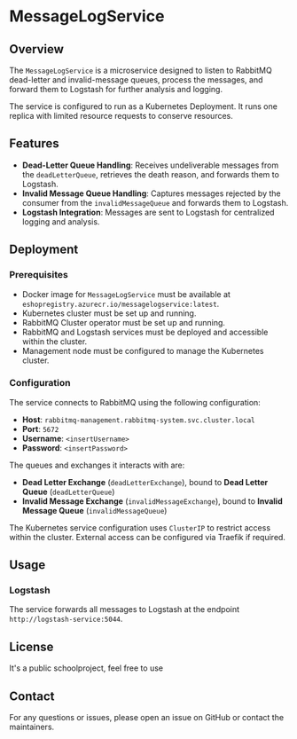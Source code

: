 # MessageLogService

## Overview

The `MessageLogService` is a microservice designed to listen to RabbitMQ dead-letter and invalid-message queues, process the messages, and forward them to Logstash for further analysis and logging.

The service is configured to run as a Kubernetes Deployment. It runs one replica with limited resource requests to conserve resources.

## Features

- **Dead-Letter Queue Handling**: Receives undeliverable messages from the `deadLetterQueue`, retrieves the death reason, and forwards them to Logstash.
- **Invalid Message Queue Handling**: Captures messages rejected by the consumer from the `invalidMessageQueue` and forwards them to Logstash.
- **Logstash Integration**: Messages are sent to Logstash for centralized logging and analysis.

## Deployment

### Prerequisites

- Docker image for `MessageLogService` must be available at `eshopregistry.azurecr.io/messagelogservice:latest`.
- Kubernetes cluster must be set up and running.
- RabbitMQ Cluster operator must be set up and running.
- RabbitMQ and Logstash services must be deployed and accessible within the cluster.
- Management node must be configured to manage the Kubernetes cluster.

### Configuration

The service connects to RabbitMQ using the following configuration:
- **Host**: `rabbitmq-management.rabbitmq-system.svc.cluster.local`
- **Port**: `5672`
- **Username**: `<insertUsername>`
- **Password**: `<insertPassword>`

The queues and exchanges it interacts with are:
- **Dead Letter Exchange** (`deadLetterExchange`), bound to **Dead Letter Queue** (`deadLetterQueue`)
- **Invalid Message Exchange** (`invalidMessageExchange`), bound to **Invalid Message Queue** (`invalidMessageQueue`)

The Kubernetes service configuration uses `ClusterIP` to restrict access within the cluster. External access can be configured via Traefik if required.

## Usage

### Logstash

The service forwards all messages to Logstash at the endpoint `http://logstash-service:5044`.

## License

It's a public schoolproject, feel free to use

## Contact

For any questions or issues, please open an issue on GitHub or contact the maintainers.